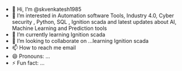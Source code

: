 - 👋 Hi, I’m @skvenkatesh1985
- 👀 I’m interested in Automation software Tools, Industry 4.0, Cyber security , Python, SQL , Ignition scada and latest updates about AI, Machine Learning and Prediction tools
- 🌱 I’m currently learning Ignition scada
- 💞️ I’m looking to collaborate on ...learning Ignition scada
- 📫 How to reach me email
- 😄 Pronouns: ...
- ⚡ Fun fact: ...

<!---
skvenkatesh1985/skvenkatesh1985 is a ✨ special ✨ repository because its `README.md` (this file) appears on your GitHub profile.
You can click the Preview link to take a look at your changes.
--->
